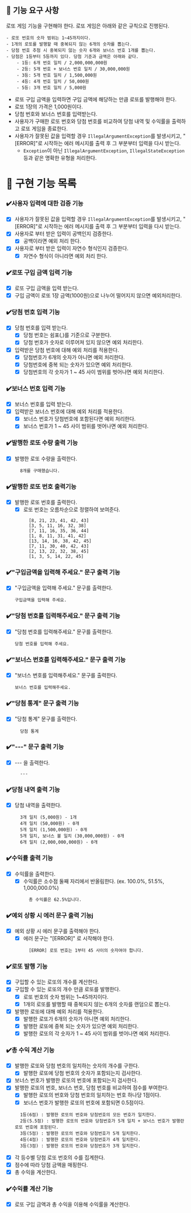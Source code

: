## 🚀 기능 요구 사항

로또 게임 기능을 구현해야 한다. 로또 게임은 아래와 같은 규칙으로 진행된다.

```
- 로또 번호의 숫자 범위는 1~45까지이다.
- 1개의 로또를 발행할 때 중복되지 않는 6개의 숫자를 뽑는다.
- 당첨 번호 추첨 시 중복되지 않는 숫자 6개와 보너스 번호 1개를 뽑는다.
- 당첨은 1등부터 5등까지 있다. 당첨 기준과 금액은 아래와 같다.
    - 1등: 6개 번호 일치 / 2,000,000,000원
    - 2등: 5개 번호 + 보너스 번호 일치 / 30,000,000원
    - 3등: 5개 번호 일치 / 1,500,000원
    - 4등: 4개 번호 일치 / 50,000원
    - 5등: 3개 번호 일치 / 5,000원
```

- 로또 구입 금액을 입력하면 구입 금액에 해당하는 만큼 로또를 발행해야 한다.
- 로또 1장의 가격은 1,000원이다.
- 당첨 번호와 보너스 번호를 입력받는다.
- 사용자가 구매한 로또 번호와 당첨 번호를 비교하여 당첨 내역 및 수익률을 출력하고 로또 게임을 종료한다.
- 사용자가 잘못된 값을 입력할 경우 `IllegalArgumentException`를 발생시키고, "[ERROR]"로 시작하는 에러 메시지를 출력 후 그 부분부터 입력을 다시 받는다.
    - `Exception`이 아닌 `IllegalArgumentException`, `IllegalStateException` 등과 같은 명확한 유형을 처리한다.

# 📝 구현 기능 목록

### ✔️사용자 입력에 대한 검증 기능
- [x] 사용자가 잘못된 값을 입력할 경우 `IllegalArgumentException`를 발생시키고, "[ERROR]"로 시작하는 에러 메시지를 출력 후 그 부분부터 입력을 다시 받는다.
- [x] 사용자로 부터 받은 입력이 공백인지 검증한다.
    - [x] 공백이라면 예외 처리 한다.
- [x] 사용자로 부터 받은 입력이 자연수 형식인지 검증한다.
    - [x] 자연수 형식이 아니라면 예외 처리 한다.

### ✔️로또 구입 금액 입력 기능

- [x] 로또 구입 금액을 입력 받는다.
- [x] 구입 금액이 로또 1장 금액(1000원)으로 나누어 떨어지지 않으면 예외처리한다.

### ✔️당첨 번호 입력 기능

- [x] 당첨 번호를 입력 받는다.
  - [x] 당첨 번호는 쉼표(,)를 기준으로 구분한다.
  - [x] 당첨 번호가 숫자로 이루어져 있지 않으면 예외 처리한다.
- [x] 입력받은 당첨 번호에 대해 예외 처리를 적용한다.
    - [x] 당첨번호가 6개의 숫자가 아니면 예외 처리한다.
    - [x] 당첨번호에 중복 되는 숫자가 있으면 예외 처리한다.
    - [x] 당첨번호의 각 숫자가 1 ~ 45 사이 범위를 벗어나면 예외 처리한다.

### ✔️보너스 번호 입력 기능

- [x] 보너스 번호를 입력 받는다.
- [x] 입력받은 보너스 번호에 대해 예외 처리를 적용한다.
    - [x] 보너스 번호가 당첨번호에 포함된다면 예외 처리한다.
    - [x] 보너스 번호가 1 ~ 45 사이 범위를 벗어나면 예외 처리한다.

### ✔️발행한 로또 수량 출력 기능

- [x] 발행한 로또 수량을 출력한다.
  ```
    8개를 구매했습니다.
  ```

### ✔️발행한 로또 번호 출력기능

- [x] 발행한 로또 번호를 출력한다.
    - [x] 로또 번호는 오름차순으로 정렬하여 보여준다.
      ```
        [8, 21, 23, 41, 42, 43]
        [3, 5, 11, 16, 32, 38]
        [7, 11, 16, 35, 36, 44]
        [1, 8, 11, 31, 41, 42]
        [13, 14, 16, 38, 42, 45]
        [7, 11, 30, 40, 42, 43]
        [2, 13, 22, 32, 38, 45]
        [1, 3, 5, 14, 22, 45]
      ```

### ✔️"구입금액을 입력해 주세요." 문구 출력 기능

- [x] "구입금액을 입력해 주세요." 문구를 출력한다.
  ```
  구입금액을 입력해 주세요.
  ```

### ✔️"당첨 번호를 입력해주세요." 문구 출력 기능

- [x] "당첨 번호를 입력해주세요." 문구를 출력한다.
  ```
  당첨 번호를 입력해 주세요.
  ```

### ✔️"보너스 번호를 입력해주세요." 문구 출력 기능

- [x] "보너스 번호를 입력해주세요." 문구를 출력한다.
  ```
  보너스 번호를 입력해주세요.
  ```

### ✔️"당첨 통계" 문구 출력 기능

- [x] "당첨 통계" 문구를 출력한다.
  ```
    당첨 통계
  ```

### ✔️"---" 문구 출력 기능

- [x] --- 을 출력한다.
  ```
    ---
  ```

### ✔️당첨 내역 출력 기능

- [x] 당첨 내역을 출력한다.
  ```
    3개 일치 (5,000원) - 1개
    4개 일치 (50,000원) - 0개
    5개 일치 (1,500,000원) - 0개
    5개 일치, 보너스 볼 일치 (30,000,000원) - 0개
    6개 일치 (2,000,000,000원) - 0개
  ```

### ✔️수익률 출력 기능

- [x] 수익률을 출력한다.
    - [x] 수익률은 소수점 둘째 자리에서 반올림한다. (ex. 100.0%, 51.5%, 1,000,000.0%)
      ```
        총 수익률은 62.5%입니다.
      ```

### ✔️예외 상황 시 에러 문구 출력 기능j

- [x] 예외 상황 시 에러 문구를 출력해야 한다.
    - [x] 에러 문구는 "[ERROR]" 로 시작해야 한다.
      ```
        [ERROR] 로또 번호는 1부터 45 사이의 숫자여야 합니다.
      ```

### ✔️로또 발행 기능

- [x] 구입할 수 있는 로또의 개수를 계산한다.
- [x] 구입할 수 있는 로또의 개수 만큼 로또를 발행한다.
    - [x] 로또 번호의 숫자 범위는 1~45까지이다.
    - [x] 1개의 로또를 발행할 때 중복되지 않는 6개의 숫자를 랜덤으로 뽑는다.
- [x] 발행한 로또에 대해 예외 처리를 적용한다.
    - [x] 발행한 로또가 6개의 숫자가 아니면 예외 처리한다.
    - [x] 발행한 로또에 중복 되는 숫자가 있으면 예외 처리한다.
    - [x] 발행한 로또의 각 숫자가 1 ~ 45 사이 범위를 벗어나면 예외 처리한다.

### ✔️총 수익 계산 기능

- [x] 발행한 로또와 당첨 번호의 일치하는 숫자의 개수를 구한다.
    - [x] 발행한 로또에 당첨 번호의 숫자가 포함되는지 검사한다.
- [x] 보너스 번호가 발행한 로또의 번호에 포함되는지 검사한다.
- [x] 발행한 로또의 번호, 보너스 번호, 당첨 번호를 비교하여 점수를 부여한다.
    - [x] 발행한 로또의 번호와 당첨 번호의 일치하는 번호 하나당 1점이다.
    - [x] 보너스 번호가 발행한 로또의 번호에 포함되면 0.5점이다.
  ```
    1등(6점) : 발행한 로또의 번호와 당첨번호의 모든 번호가 일치한다.
    2등(5.5점) : 발행한 로또의 번호와 당첨번호가 5개 일치 + 보너스 번호가 발행란 로또 번호에 포함된다.
    3등(5점) : 발행한 로또의 번호와 당첨번호가 5개 일치한다.
    4등(4점) : 발행한 로또의 번호와 당첨번호가 4개 일치한다.
    3등(3점) : 발행한 로또의 번호와 당첨번호가 3개 일치한다.
  ```
- [x] 각 등수별 당첨 로또 번호의 수를 집계한다.
- [x] 점수에 따라 당첨 금액을 매핑한다.
- [x] 총 수익을 계산한다.

### ✔️수익률 계산 기능

- [x] 로또 구입 금액과 총 수익을 이용해 수익률을 계산한다.
